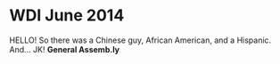 # WDI June 2014
HELLO! So there was a Chinese guy, African American, and a Hispanic. And... JK!
__General Assemb.ly__

